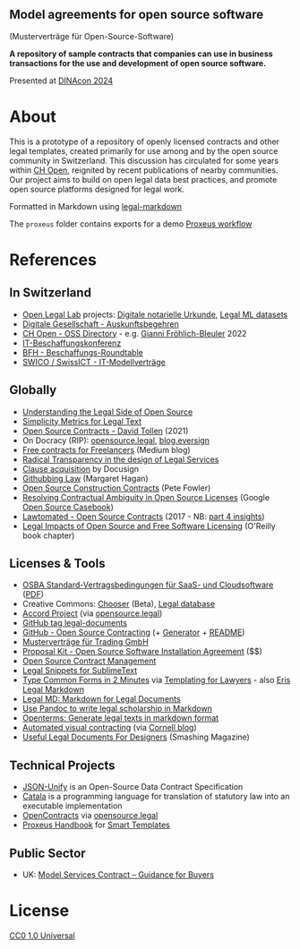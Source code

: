 Model agreements for open source software
---

(Musterverträge für Open-Source-Software)

**A repository of sample contracts that companies can use in business transactions for the use and development of open source software.**

Presented at [DINAcon 2024](https://pretalx.com/dinacon-2024/talk/HZFM7G/)

# About

This is a prototype of a repository of openly licensed contracts and other legal templates, created primarily for use among and by the open source community in Switzerland. This discussion has circulated for some years within [CH Open](https://ch-open.ch), reignited by recent publications of nearby communities. Our project aims to build on open legal data best practices, and promote open source platforms designed for legal work.

Formatted in Markdown using [legal-markdown](https://github.com/compleatang/legal-markdown/blob/master/README.md#yaml-front-matter)

The `proxeus` folder contains exports for a demo [Proxeus workflow](https://proxeus.org)

# References

## In Switzerland

- [Open Legal Lab](https://openlegallab.ch) projects: [Digitale notarielle Urkunde](https://challenges.openlegallab.ch/project/49), [Legal ML datasets](https://challenges.openlegallab.ch/project/85)
- [Digitale Gesellschaft - Auskunftsbegehren](https://www.digitale-gesellschaft.ch/auskunftsbegehren/)
- [CH Open - OSS Directory](https://ossdirectory.com/de/knowhow) - e.g. [Gianni Fröhlich-Bleuler](https://ossdirectory.com/de/knowhow/details/urheber-und-vertragsrechtliche-aspekte-der-open-source-software) 2022
- [IT-Beschaffungskonferenz](https://www.bfh.ch/de/aktuell/fachveranstaltungen/it-beschaffungskonferenz-2024/)
- [BFH - Beschaffungs-Roundtable](https://www.bfh.ch/de/aktuell/fachveranstaltungen/beschaffungs-roundtable-29/)
- [SWICO / SwissICT - IT-Modellverträge](https://www.approovd.com/de/it-modellvertraege/)

## Globally

- [Understanding the Legal Side of Open Source](https://opensource.guide/legal/)
- [Simplicity Metrics for Legal Text](https://graeme-johnston.medium.com/simplicity-metrics-for-legal-text-e2bf8aa18061)
- [Open Source Contracts - David Tollen](https://www.techcontracts.com/2021/11/08/open-source-contracts/) (2021)
- On Docracy (RIP): [opensource.legal](https://opensource.legal/projects/docracy), [blog.eversign](https://blog.eversign.com/eversign-has-acquired-docracy/)
- [Free contracts for Freelancers](https://medium.com/freelancers-handbook/web-development-contract-6ca825480aa6) (Medium blog)
- [Radical Transparency in the design of Legal Services](https://www.mondaq.com/unitedstates/management/843432/one-possible-answer-radical-transparency-in-design-for-legal-services)
- [Clause acquisition](https://www.ledgerinsights.com/docusign-acquires-clause-the-smart-legal-contract-firm/) by Docusign
- [Githubbing Law](https://www.openlawlab.com/2014/08/05/githubbing-law/) (Margaret Hagan)
- [Open Source Construction Contracts](https://www.petefowler.com/blog/2016/2/26/open-source-construction-contracts) (Pete Fowler)
- [Resolving Contractual Ambiguity in Open Source Licenses](https://google.github.io/opencasebook/ambiguity/) (Google [Open Source Casebook](https://google.github.io/opencasebook/))
- [Lawtomated - Open Source Contracts](https://lawtomated.com/open-source-contracts-part-1/) (2017 - NB: [part 4 insights](https://lawtomated.com/open-source-contracts-part-4/))
- [Legal Impacts of Open Source and Free Software Licensing](https://www.oreilly.com/library/view/understanding-open-source/0596005814/ch06.html) (O'Reilly book chapter)

## Licenses & Tools

- [OSBA Standard-Vertragsbedingungen für SaaS- und Cloudsoftware](https://osb-alliance.de/publikationen/veroeffentlichungen/standard-vertragsbedingungen) ([PDF](https://osb-alliance.de/wp-content/uploads/2020/04/OSBA_Standard-Vertragsbedingungen_SaaS-_und_Cloudsoftware.pdf))
- Creative Commons: [Chooser](https://chooser-beta.creativecommons.org/) (Beta), [Legal database](https://legaldb.creativecommons.org/en/scholarship/)
- [Accord Project](https://accordproject.org/) (via [opensource.legal](https://opensource.legal/projects/AccordProject))
- [GitHub tag legal-documents](https://github.com/topics/legal-documents)
- [GitHub - Open Source Contracting](https://github.com/mgifford/open-source-contracting) (+ [Generator](https://github.com/websitecomparison/Contract-Generator) + [README](https://github.com/mgifford/open-source-contracting/blob/master/README.md))
- [Musterverträge für Trading GmbH](https://github.com/laroche/trading-gmbh)
- [Proposal Kit - Open Source Software Installation Agreement](https://www.proposalkit.com/htm/legal-contract-templates/software-development-contracts/open-source-software-installation-contract.htm) ($$)
- [Open Source Contract Management](https://osssoftware.org/blog/evaluating-open-source-contract-management-tools/)
- [Legal Snippets for SublimeText](https://github.com/compleatang/Legal-Snippets-Sublime)
- [Type Common Forms in 2 Minutes](https://type.commonform.org/) via [Templating for Lawyers](https://writing.kemitchell.com/2021/03/13/Templating-for-Lawyers.html) - also [Eris Legal Markdown](https://github.com/Flotob/legalmarkdown)
- [Legal MD: Markdown for Legal Documents](https://github.com/openlegaldata/legal-md)
- [Use Pandoc to write legal scholarship in Markdown](https://github.com/bryanlammon/supra)
- [Openterms: Generate legal texts in markdown format](https://github.com/entva/openterms)
- [Automated visual contracting](https://users.cecs.anu.edu.au/~Michael.Curtotti/visualcontracting/) (via [Cornell blog](https://blog.law.cornell.edu/voxpop/category/crowdsourcing-and-free-access-to-law/))
- [Useful Legal Documents For Designers](https://www.smashingmagazine.com/2012/08/free-download-useful-legal-documents-for-designers-pdf/) (Smashing Magazine)

## Technical Projects

- [JSON-Unify](https://github.com/JSON-UNIFY/Data-Contracts) is an Open-Source Data Contract Specification
- [Catala](https://challenges.openlegallab.ch/project/90) is a programming language for translation of statutory law into an executable implementation
- [OpenContracts](https://github.com/JSv4/OpenContracts?tab=readme-ov-file#core-data-standard) via [opensource.legal](https://opensource.legal/projects/OpenContracts)
- [Proxeus Handbook](https://doc.proxeus.org/#/handbook) for [Smart Templates](https://medium.com/proxeus/using-proxeus-smart-templates-957eefb75315)

## Public Sector

- UK: [Model Services Contract – Guidance for Buyers](https://www.gov.uk/government/publications/guidance-on-the-model-services-contract/model-services-contract-guidance-for-buyers-html)

# License

[CC0 1.0 Universal](LICENSE)
